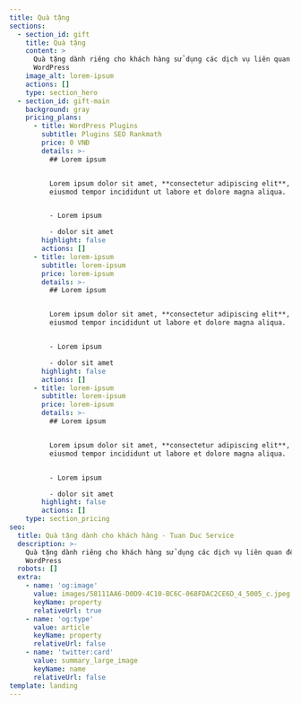 ```yaml
---
title: Quà tặng
sections:
  - section_id: gift
    title: Quà tặng
    content: >
      Quà tặng dành riêng cho khách hàng sử dụng các dịch vụ liên quan đến
      WordPress
    image_alt: lorem-ipsum
    actions: []
    type: section_hero
  - section_id: gift-main
    background: gray
    pricing_plans:
      - title: WordPress Plugins
        subtitle: Plugins SEO Rankmath
        price: 0 VNĐ
        details: >-
          ## Lorem ipsum


          Lorem ipsum dolor sit amet, **consectetur adipiscing elit**, sed do
          eiusmod tempor incididunt ut labore et dolore magna aliqua.


          - Lorem ipsum

          - dolor sit amet
        highlight: false
        actions: []
      - title: lorem-ipsum
        subtitle: lorem-ipsum
        price: lorem-ipsum
        details: >-
          ## Lorem ipsum


          Lorem ipsum dolor sit amet, **consectetur adipiscing elit**, sed do
          eiusmod tempor incididunt ut labore et dolore magna aliqua.


          - Lorem ipsum

          - dolor sit amet
        highlight: false
        actions: []
      - title: lorem-ipsum
        subtitle: lorem-ipsum
        price: lorem-ipsum
        details: >-
          ## Lorem ipsum


          Lorem ipsum dolor sit amet, **consectetur adipiscing elit**, sed do
          eiusmod tempor incididunt ut labore et dolore magna aliqua.


          - Lorem ipsum

          - dolor sit amet
        highlight: false
        actions: []
    type: section_pricing
seo:
  title: Quà tặng dành cho khách hàng - Tuan Duc Service
  description: >-
    Quà tặng dành riêng cho khách hàng sử dụng các dịch vụ liên quan đến
    WordPress
  robots: []
  extra:
    - name: 'og:image'
      value: images/58111AA6-D0D9-4C10-BC6C-068FDAC2CE6D_4_5005_c.jpeg
      keyName: property
      relativeUrl: true
    - name: 'og:type'
      value: article
      keyName: property
      relativeUrl: false
    - name: 'twitter:card'
      value: summary_large_image
      keyName: name
      relativeUrl: false
template: landing
---
```

